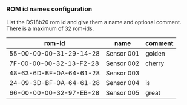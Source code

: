 ### ROM id names configuration

List the DS18b20 rom id and give them a name and optional comment.  
There is a maximum of 32 rom-ids.

|   rom-id                | name       | comment |
|-------------------------|------------|---------|
| 55-00-00-00-31-29-14-28 | Sensor 001 | golden  |
| 7F-00-00-00-32-13-F2-28 | Sensor 002 | cherry  |
| 48-63-6D-BF-0A-64-61-28 | Sensor 003 |         |
| 24-09-3D-BF-0A-64-61-28 | Sensor 004 | is      |
| 66-00-00-00-32-97-EB-28 | Sensor 005 | great   |

